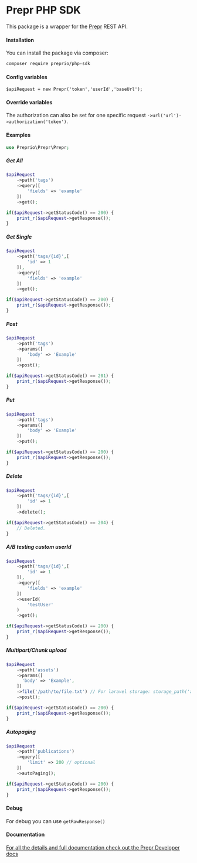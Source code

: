 # Prepr PHP SDK

This package is a wrapper for the <a href="https://prepr.dev">Prepr</a> REST API.

#### Installation

You can install the package via composer:

```bash
composer require preprio/php-sdk
```

#### Config variables

```text
$apiRequest = new Prepr('token','userId','baseUrl');
```

#### Override variables

The authorization can also be set for one specific request `->url('url')->authorization('token')`.

#### Examples

```php
use Preprio\Prepr\Prepr;
```

##### Get All

```php
$apiRequest
    ->path('tags')
    ->query([
        'fields' => 'example'
    ])
    ->get();

if($apiRequest->getStatusCode() == 200) {
    print_r($apiRequest->getResponse());
}
```

##### Get Single

```php
$apiRequest
    ->path('tags/{id}',[
        'id' => 1
    ]),
    ->query([
        'fields' => 'example'
    ])
    ->get();

if($apiRequest->getStatusCode() == 200) {
    print_r($apiRequest->getResponse());
}
```

##### Post

```php
$apiRequest
    ->path('tags')
    ->params([
        'body' => 'Example'
    ])
    ->post();

if($apiRequest->getStatusCode() == 201) {
    print_r($apiRequest->getResponse());
}
```

##### Put

```php
$apiRequest
    ->path('tags')
    ->params([
        'body' => 'Example'
    ])
    ->put();

if($apiRequest->getStatusCode() == 200) {
    print_r($apiRequest->getResponse());
}
```

##### Delete

```php
$apiRequest
    ->path('tags/{id}',[
        'id' => 1
    ])
    ->delete();

if($apiRequest->getStatusCode() == 204) {
    // Deleted.
}
```

##### A/B testing custom userId

```php
$apiRequest
    ->path('tags/{id}',[
        'id' => 1
    ]),
    ->query([
        'fields' => 'example'
    ])
    ->userId(
        'testUser'
    )
    ->get();

if($apiRequest->getStatusCode() == 200) {
    print_r($apiRequest->getResponse());
}
```

##### Multipart/Chunk upload

```php
$apiRequest
    ->path('assets')
    ->params([
      'body' => 'Example',
    ])
    ->file('/path/to/file.txt') // For laravel storage: storage_path('app/file.ext')
    ->post();

if($apiRequest->getStatusCode() == 200) {
    print_r($apiRequest->getResponse());
}
```

##### Autopaging

```php
$apiRequest
    ->path('publications')
    ->query([
        'limit' => 200 // optional
    ])
    ->autoPaging();

if($apiRequest->getStatusCode() == 200) {
    print_r($apiRequest->getResponse());
}
```


#### Debug

For debug you can use `getRawResponse()`


#### Documentation

<a href="https://developers.prepr.io/docs">For all the details and full documentation check out the Prepr Developer docs</a>
